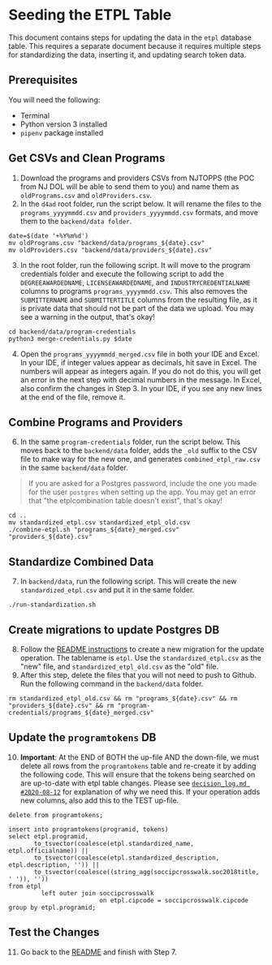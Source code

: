 # Seeding the ETPL Table

This document contains steps for updating the data in the `etpl` database table. This requires a separate document
because it requires multiple steps for standardizing the data, inserting it, and updating search token data.

## Prerequisites

You will need the following:

- Terminal
- Python version 3 installed
- `pipenv` package installed

## Get CSVs and Clean Programs

1. Download the programs and providers CSVs from NJTOPPS (the POC from NJ DOL will be able to send them to you) and name them as `oldPrograms.csv` and `oldProviders.csv`.
2. In the `d4ad` root folder, run the script below. It will rename the files to the `programs_yyyymmdd.csv` and `providers_yyyymmdd.csv` formats, and move them to the `backend/data folder`.

```shell script
date=$(date '+%Y%m%d')
mv oldPrograms.csv "backend/data/programs_${date}.csv"
mv oldProviders.csv "backend/data/providers_${date}.csv"
```

3. In the root folder, run the following script. It will move to the program credentials folder and execute the following script to add the `DEGREEAWARDEDNAME`, `LICENSEAWARDEDNAME`, and `INDUSTRYCREDENTIALNAME` columns to programs `programs_yyyymmdd.csv`. This also removes the `SUBMITTERNAME` and `SUBMITTERTITLE` columns from the resulting file, as it is private data that should not be part of the data we upload. You may see a warning in the output, that's okay!

```shell script
cd backend/data/program-credentials
python3 merge-credentials.py $date
```

4. Open the `programs_yyyymmdd_merged.csv` file in both your IDE and Excel. In your IDE, if integer values appear as decimals, hit save in Excel. The numbers will appear as integers again. If you do not do this, you will get an error in the next step with decimal numbers in the message. In Excel, also confirm the changes in Step 3. In your IDE, if you see any new lines at the end of the file, remove it.

## Combine Programs and Providers

6. In the same `program-credentials` folder, run the script below. This moves back to the `backend/data` folder, adds the `_old` suffix to the CSV file to make way for the new one, and generates `combined_etpl_raw.csv` in the same `backend/data` folder.

> If you are asked for a Postgres password, include the one you made for the user `postgres` when setting up the app. You may get an error that "the etplcombination table doesn't exist", that's okay!

```shell script
cd ..
mv standardized_etpl.csv standardized_etpl_old.csv
./combine-etpl.sh "programs_${date}_merged.csv" "providers_${date}.csv"
```

## Standardize Combined Data

7. In `backend/data`, run the following script. This will create the new `standardized_etpl.csv` and put it in the same folder.

```shell script
./run-standardization.sh
```

## Create migrations to update Postgres DB

8. Follow the [README instructions](https://github.com/newjersey/d4ad/blob/master/README.md#updating-seeds) to create a new migration for the update operation. The tablename is `etpl`. Use the `standardized_etpl.csv` as the "new" file, and `standardized_etpl_old.csv` as the "old" file.
9. After this step, delete the files that you will not need to push to Github. Run the following command in the `backend/data` folder.

```shell script
rm standardized_etpl_old.csv && rm "programs_${date}.csv" && rm "providers_${date}.csv" && rm "program-credentials/programs_${date}_merged.csv"
```

## Update the `programtokens` DB

10. **Important**: At the END of BOTH the up-file AND the down-file, we must delete all rows from the `programtokens` table and re-create it by adding the following code. This will ensure that the tokens being searched on are up-to-date with etpl table changes. Please see [`decision_log.md #2020-08-12`](https://github.com/newjersey/d4ad/blob/master/decision_log.md#2020-08-12) for explanation of why we need this. If your operation adds new columns, also add this to the TEST up-file.

```postgresql
delete from programtokens;

insert into programtokens(programid, tokens)
select etpl.programid,
       to_tsvector(coalesce(etpl.standardized_name, etpl.officialname)) ||
       to_tsvector(coalesce(etpl.standardized_description, etpl.description, '')) ||
       to_tsvector(coalesce((string_agg(soccipcrosswalk.soc2018title, ' ')), ''))
from etpl
         left outer join soccipcrosswalk
                         on etpl.cipcode = soccipcrosswalk.cipcode
group by etpl.programid;
```

## Test the Changes

11. Go back to the [README](https://github.com/newjersey/d4ad#updating-seeds) and finish with Step 7.
